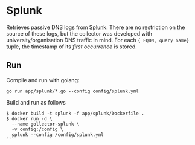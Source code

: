 # Splunk
Retrieves passive DNS logs from [Splunk](https://www.splunk.com/).
There are no restriction on the source of these logs, but the collector was developed with university/organisation DNS traffic in mind.
For each `{ FQDN, query name}` tuple, the timestamp of its _first occurrence_ is stored. 

## Run
Compile and run with golang:
```
go run app/splunk/*.go --config config/splunk.yml 
```

Build and run as follows
````
$ docker build -t splunk -f app/splunk/Dockerfile .
$ docker run -d \ 
  --name gollector-splunk \ 
  -v config:/config \ 
  splunk --config /config/splunk.yml 
```
